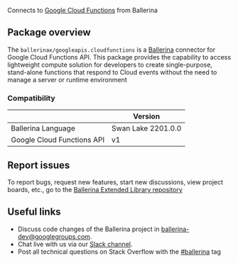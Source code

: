 Connects to [Google Cloud Functions](https://cloud.google.com/functions/docs/reference/rest) from Ballerina

## Package overview
The `ballerinax/googleapis.cloudfunctions` is a [Ballerina](https://ballerina.io/) connector for Google Cloud Functions API.
This package provides the capability to access lightweight compute solution for developers to create single-purpose, stand-alone functions that respond to Cloud events without the need to manage a server or runtime environment
### Compatibility
|                            | Version         |
|----------------------------|-----------------|
| Ballerina Language         | Swan Lake 2201.0.0| 
| Google Cloud Functions API | v1              |

## Report issues
To report bugs, request new features, start new discussions, view project boards, etc., go to the [Ballerina Extended Library repository](https://github.com/ballerina-platform/ballerina-extended-library)

## Useful links
- Discuss code changes of the Ballerina project in [ballerina-dev@googlegroups.com](mailto:ballerina-dev@googlegroups.com).
- Chat live with us via our [Slack channel](https://ballerina.io/community/slack/).
- Post all technical questions on Stack Overflow with the [#ballerina](https://stackoverflow.com/questions/tagged/ballerina) tag
